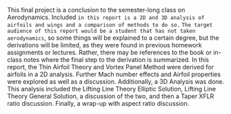 This final project is a conclusion to the semester-long class on Aerodynamics.
Included `in this report is a 2D and 3D analysis of airfoils and wings and a
comparison of methods to do so.` `The target audience of this report would be a
student that has not taken aerodynamics`, so some things will be explained
to a certain degree, but the derivations will be limited, as they were found in previous homework assignments or lectures. Rather, there may be
references to the book or in-class notes where the final step to the derivation is
summarized. In this report, the Thin Airfoil Theory and Vortex Panel Method
were derived for airfoils in a 2D analysis. Further Mach number effects and
Airfoil properties were explored as well as a discussion. Additionally, a 3D
Analysis was done. This analysis included the Lifting Line Theory Elliptic
Solution, Lifting Line Theory General Solution, a discussion of the two, and
then a Taper XFLR ratio discussion. Finally, a wrap-up with aspect ratio
discussion.
